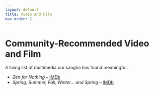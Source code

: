 ```yaml
---
layout: default
title: Video and Film
nav_order: 2
---
```


# Community-Recommended Video and Film

A living list of multimedia our sangha has found meaningful:

- *Zen for Nothing* – [IMDb](#)
- *Spring, Summer, Fall, Winter... and Spring* – [IMDb](#)
